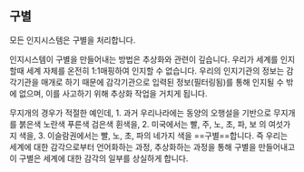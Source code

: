 ## 구별

모든 인지시스템은 구별을 처리합니다.

인지시스템이 구별을 만들어내는 방법은 추상화와 관련이 깊습니다. 우리가 세계를 인지할때 세계 자체를 온전히 1:1매핑하여 인지할 수 없습니다. 우리의 인지기관의 정보는 감각기관을 매개로 하기 때문에 감각기관으로 입력된 정보(필터링됨)를 통해 인지될 수 밖에 없으며, 이를 사고하기 위해 추상화 작업을 거치게 됩니다. 

무지개의 경우가 적절한 예인데, 1. 과거 우리나라에는 동양의 오행설을 기반으로 무지개를 붉은색 노란색 푸른색 검은색 휜색을, 2. 미국에서는 빨, 주, 노, 초, 파, 보 의 여섯가지 색을, 3. 이슬람권에서는 빨, 노, 초, 파의 네가지 색을 ==구별==합니다. 즉 우리는 세계에 대한 감각으로부터 언어화하는 과정, 추상화하는 과정을 통해 구별을 만들어내고 이 구별은 세계에 대한 감각의 일부를 상실하게 합니다.

